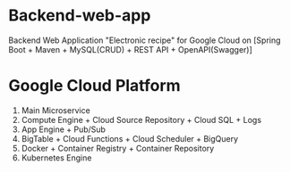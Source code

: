 # Backend-web-app
Backend Web Application "Electronic recipe" for Google Cloud on [Spring Boot + Maven + MySQL(CRUD) + REST API + OpenAPI(Swagger)]

# Google Cloud Platform
1. Main Microservice
2. Compute Engine + Cloud Source Repository + Cloud SQL + Logs
3. App Engine + Pub/Sub 
4. BigTable + Cloud Functions + Cloud Scheduler + BigQuery
5. Docker + Container Registry + Container Repository
6. Kubernetes Engine
